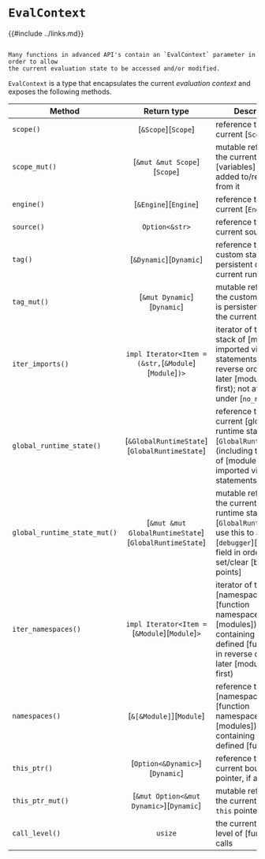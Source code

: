`EvalContext`
=============

{{#include ../links.md}}

```admonish info.side.wide "Usage"

Many functions in advanced API's contain an `EvalContext` parameter in order to allow
the current evaluation state to be accessed and/or modified.
```

`EvalContext` is a type that encapsulates the current _evaluation context_ and exposes the following methods.

| Method                       |                      Return type                       | Description                                                                                                                                                             |
| ---------------------------- | :----------------------------------------------------: | ----------------------------------------------------------------------------------------------------------------------------------------------------------------------- |
| `scope()`                    |                  [`&Scope`][`Scope`]                   | reference to the current [`Scope`]                                                                                                                                      |
| `scope_mut()`                |              [`&mut &mut Scope`][`Scope`]              | mutable reference to the current [`Scope`]; [variables] can be added to/removed from it                                                                                 |
| `engine()`                   |                 [`&Engine`][`Engine`]                  | reference to the current [`Engine`]                                                                                                                                     |
| `source()`                   |                     `Option<&str>`                     | reference to the current source, if any                                                                                                                                 |
| `tag()`                      |                [`&Dynamic`][`Dynamic`]                 | reference to the custom state that is persistent during the current run                                                                                                 |
| `tag_mut()`                  |              [`&mut Dynamic`][`Dynamic`]               | mutable reference to the custom state that is persistent during the current run                                                                                         |
| `iter_imports()`             | `impl Iterator<Item = (&str,`[`&Module`][`Module`]`)>` | iterator of the current stack of [modules] imported via [`import`] statements, in reverse order (i.e. later [modules] come first); not available under [`no_module`]    |
| `global_runtime_state()`     |     [`&GlobalRuntimeState`][`GlobalRuntimeState`]      | reference to the current [global runtime state][`GlobalRuntimeState`] (including the stack of [modules] imported via [`import`] statements)                             |
| `global_runtime_state_mut()` | [`&mut &mut GlobalRuntimeState`][`GlobalRuntimeState`] | mutable reference to the current [global runtime state][`GlobalRuntimeState`]; use this to access the [`debugger`][debugger] field in order to set/clear [break-points] |
| `iter_namespaces()`          |     `impl Iterator<Item =`[`&Module`][`Module`]`>`     | iterator of the [namespaces][function namespaces] (as [modules]) containing all script-defined [functions], in reverse order (i.e. later [modules] come first)          |
| `namespaces()`               |                [`&[&Module]`][`Module`]                | reference to the [namespaces][function namespaces] (as [modules]) containing all script-defined [functions]                                                             |
| `this_ptr()`                 |            [`Option<&Dynamic>`][`Dynamic`]             | reference to the current bound `this` pointer, if any                                                                                                                   |
| `this_ptr_mut()`             |        [`&mut Option<&mut Dynamic>`][`Dynamic`]        | mutable reference to the current bound `this` pointer, if any                                                                                                           |
| `call_level()`               |                        `usize`                         | the current nesting level of [function] calls                                                                                                                           |
